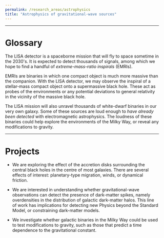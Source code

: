 ```yaml
---
permalink: /research_areas/astrophysics
title: "Astrophysics of gravitational-wave sources"
---
```



-------------------------

# Glossary


The LISA detector is a spaceborne mission that will fly to space sometime in the 2030's.
It is expected to detect thousands of signals, among which we hope to find a handful of *extreme-mass-ratio inspirals* (EMRIs). 


EMRIs are binaries in which one compact object is much more massive than the companion. With the LISA detector, we may observe the inspiral of a stellar-mass compact object onto a supermassive black hole. These act as probes of the environments or any potential deviations to general relativity in the vicinity of the massive black hole.


The LISA mission will also unravel thousands of white-dwarf binaries in our very own galaxy. Some of these sources are loud enough to *have already been detected* with electromagnetic astrophysics. The loudness of these binaries could help explore the environments of the Milky Way, or reveal any modifications to gravity.

-------------------------

# Projects


- We are exploring the effect of the accretion disks surrounding the central black holes in the centre of most galaxies. There are several effects of interest: planetary-type migration, winds, or dynamical friction.

- We are interested in understanding whether gravitational-wave observations can detect the presence of dark-matter spikes, namely overdensities in the distribution of galactic dark-matter halos. This line of work has implications for detecting new Physics beyond the Standard Model, or constraining dark-matter models.

- We investigate whether galactic binaries in the Milky Way could be used to test modifications to gravity, such as those that predict a time dependence to the gravitational constant.